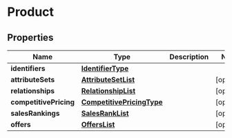 
# Product

## Properties
Name | Type | Description | Notes
------------ | ------------- | ------------- | -------------
**identifiers** | [**IdentifierType**](IdentifierType.md) |  | 
**attributeSets** | [**AttributeSetList**](AttributeSetList.md) |  |  [optional]
**relationships** | [**RelationshipList**](RelationshipList.md) |  |  [optional]
**competitivePricing** | [**CompetitivePricingType**](CompetitivePricingType.md) |  |  [optional]
**salesRankings** | [**SalesRankList**](SalesRankList.md) |  |  [optional]
**offers** | [**OffersList**](OffersList.md) |  |  [optional]



